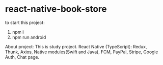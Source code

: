 # react-native-book-store

to start this project:
1) npm i
2) npm run android

About project:
This is study project.
React Native (TypeScript): Redux, Thunk, Axios, Native modules(Swift and Java), FCM, PayPal, Stripe, Google Auth, Chat page.